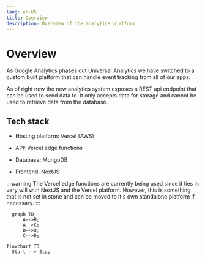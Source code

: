 ```yaml
---
lang: en-US
title: Overview
description: Overview of the analytics platform
---
```


# Overview

As Google Analytics phases out Universal Analytics we have switched to a custom built platform that can handle event tracking from all of our apps.

As of right now the new analytics system exposes a REST api endpoint that can be used to send data to. It only accepts data for storage and cannot be used to retrieve data from the database.


## Tech stack

- Hosting platform: Vercel (AWS)

- API: Vercel edge functions 

- Database: MongoDB

- Frontend: NextJS

:::warning
The Vercel edge functions are currently being used since it ties in very will with NextJS and the Vercel platform. However, this is something that is not set in stone and can be moved to it's own standalone platform if necessary.
:::

```mermaid
  graph TD;
      A-->B;
      A-->C;
      B-->D;
      C-->D;
```

```mermaid
flowchart TD
  Start --> Stop
```